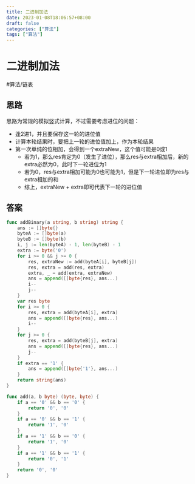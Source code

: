 ```yaml
---
title: 二进制加法
date: 2023-01-08T18:06:57+08:00
draft: false
categories: ["算法"]
tags: ["算法"]
---
```


# 二进制加法
#算法/链表

## 思路
思路为常规的模拟竖式计算，不过需要考虑进位的问题：
- 逢2进1，并且要保存这一轮的进位值
- 计算本轮结果时，要把上一轮的进位值加上，作为本轮结果
- 第一次单纯的位相加，会得到一个extraNew，这个值可能是0或1
	- 若为1，那么res肯定为0（发生了进位），那么res与extra相加后，新的extra必然为0，此时下一轮进位为1
	- 若为0，res与extra相加可能为0也可能为1，但是下一轮进位即为res与extra相加的和
	- 综上，extraNew + extra即可代表下一轮的进位值

## 答案

```go
func addBinary(a string, b string) string {
    ans := []byte{}
    byteA := []byte(a)
    byteB := []byte(b)
    i, j := len(byteA) - 1, len(byteB) - 1
    extra := byte('0')
    for i >= 0 && j >= 0 {
        res, extraNew := add(byteA[i], byteB[j]) 
        res, extra = add(res, extra)
        extra, _ = add(extra, extraNew)
        ans = append([]byte{res}, ans...)
        i--
        j--
    }
    var res byte
    for i >= 0 {
        res, extra = add(byteA[i], extra)
        ans = append([]byte{res}, ans...)
        i--
    }
    for j >= 0 {
        res, extra = add(byteB[j], extra)
        ans = append([]byte{res}, ans...)
        j--
    }
    if extra == '1' {
        ans = append([]byte{'1'}, ans...)
    }
    return string(ans) 
}

func add(a, b byte) (byte, byte) {
    if a == '0' && b == '0' {
        return '0', '0'
    }
    if a == '0' && b == '1' {
        return '1', '0'
    }
    if a == '1' && b == '0' {
        return '1', '0'
    }
    if a == '1' && b == '1' {
        return '0', '1'
    }
    return '0', '0'
}

```